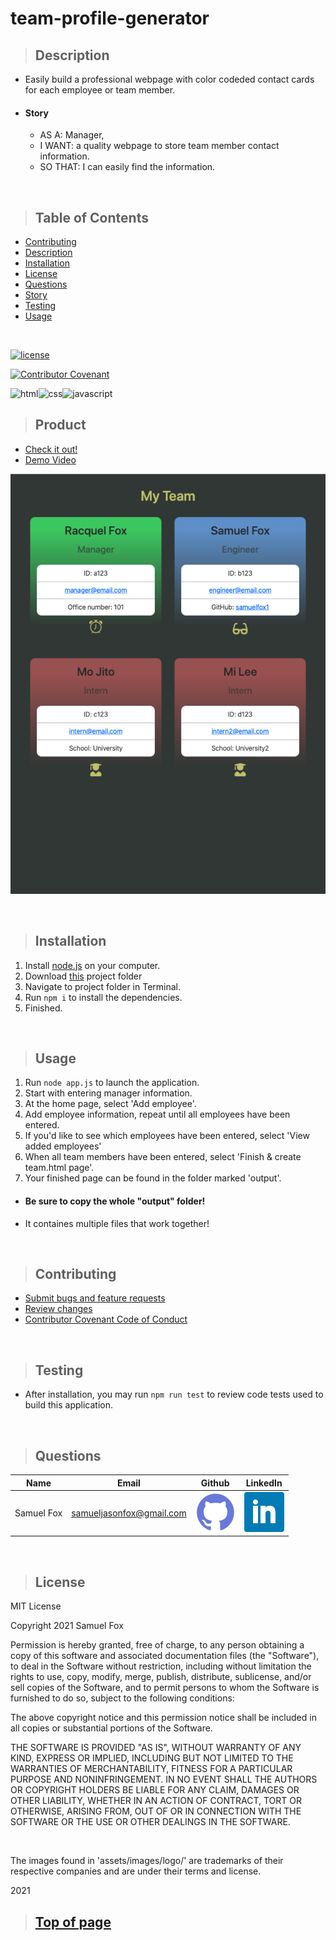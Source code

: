 
# team-profile-generator

>## Description 

* Easily build a professional webpage with color codeded contact cards for each employee or team member.
* #### Story
    * AS A: Manager,
    * I WANT: a quality webpage to store team member contact information.
    * SO THAT: I can easily find the information.

<br>

>## Table of Contents

* [Contributing](#Contributing)
* [Description](#Description)
* [Installation](#Installation)
* [License](#License)
* [Questions](#Questions)
* [Story](#Story)
* [Testing](#Testing)
* [Usage](#Usage)
<br>

[![license](https://img.shields.io/badge/License-MIT-blue)](#License)
<br>

[![Contributor Covenant](https://img.shields.io/badge/Contributor%20Covenant-v2.0%20adopted-ff69b4.svg)](./assets/utils/CodeOfConduct.md)
<br>

![html](https://img.shields.io/badge/-HTML5-blue?logo=html5)![css](https://img.shields.io/badge/-CSS-red?logo=css3)![javascript](https://img.shields.io/badge/-javascript-yellow?logo=javascript)



>## Product

* [Check it out!](https://samuelfox1.github.io/team-profile-generator/) 
* [Demo Video](https://drive.google.com/file/d/1WzvSdJ5hEFK0hBjxLI3c3xGqTGapBHTu/view?usp=sharing)

![Screenshot](Assets/images/screenshot.png)

<br>

>## Installation

1. Install [node.js](https://nodejs.org/en/) on your computer.
2. Download [this](https://github.com/samuelfox1/team-profile-generator/archive/main.zip) project folder
3. Navigate to project folder in Terminal.
4. Run `npm i` to install the dependencies.
5. Finished.

<br>

>## Usage

1. Run `node app.js` to launch the application.
2. Start with entering manager information.
3. At the home page, select 'Add employee'.
4. Add employee information, repeat until all employees have been entered.
5. If you'd like to see which employees have been entered, select 'View added employees'
6. When all team members have been entered, select 'Finish & create team.html page'.
7. Your finished page can be found in the folder marked 'output'.

 * #### **Be sure to copy the whole "output" folder!** #### 
 * It containes multiple files that work together!

<br>

>## Contributing

* [Submit bugs and feature requests](https://github.com/samuelfox1/team-profile-generator/issues)
* [Review changes](https://github.com/samuelfox1/team-profile-generator/pulls)
* [Contributor Covenant Code of Conduct](./assets/utils/CodeOfConduct.md)

<br>

>## Testing

* After installation, you may run  `npm run test`  to review code tests used to build this application.

<br>

>## Questions

| Name | Email  | Github  | LinkedIn |
| :--: | :----: | :-----: | :------: |
| Samuel Fox | samueljasonfox@gmail.com | [![Github](./assets/images/logo/github.png)](https://github.com/samuelfox1) | [![LinkedIn](./assets/images/logo/linkedin.png)](https://www.linkedin.com/in/samuel-fox-tacoma) |

<br>

>## License

MIT License

Copyright 2021 Samuel Fox

Permission is hereby granted, free of charge, to any person obtaining a copy of this software and associated documentation files (the "Software"), to deal in the Software without restriction, including without limitation the rights to use, copy, modify, merge, publish, distribute, sublicense, and/or sell copies of the Software, and to permit persons to whom the Software is furnished to do so, subject to the following conditions:

The above copyright notice and this permission notice shall be included in all copies or substantial portions of the Software.

THE SOFTWARE IS PROVIDED "AS IS", WITHOUT WARRANTY OF ANY KIND, EXPRESS OR IMPLIED, INCLUDING BUT NOT LIMITED TO THE WARRANTIES OF MERCHANTABILITY, FITNESS FOR A PARTICULAR PURPOSE AND NONINFRINGEMENT. IN NO EVENT SHALL THE AUTHORS OR COPYRIGHT HOLDERS BE LIABLE FOR ANY CLAIM, DAMAGES OR OTHER LIABILITY, WHETHER IN AN ACTION OF CONTRACT, TORT OR OTHERWISE, ARISING FROM, OUT OF OR IN CONNECTION WITH THE SOFTWARE OR THE USE OR OTHER DEALINGS IN THE SOFTWARE.

<br>

The images found in 'assets/images/logo/' are trademarks of their respective companies and are under their terms and license.
<br>

2021
<br>

>## [Top of page](#team-profile-generator)
